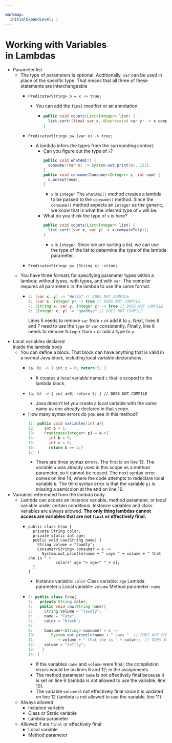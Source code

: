 ```yaml
---

markmap:
  initialExpandLevel: 1
---
```

# **Working with Variables<br/> in Lambdas**
- Parameter list
  - The type of parameters is optional. Additionally, `var` 
  can be used in place of the specific type. That means 
  that all three of these statements are interchangeable
    - ```
      Predicate<String> p = x -> true;
      ```
      - You can add the `final` modifier or an annotation
        - ```java
          public void counts(List<Integer> list) {
            list.sort((final var x, @Deprecated var y) -> x.compareTo(y));
          }
          ```
    - ```
      Predicate<String> p= (var x) -> true;
      ```
      - A lambda infers the types from 
      the surrounding context.
        - Can you figure out the type of `x`?
          ```java 
          public void whatAmI() {
            consume((var x) -­> System.out.print(x), 123);
          }
          public void consume(Consumer<Integer> c, int num) {
            c.accept(num);
          }
          ```
          - `x` is `Integer`
            The `whatAmI()` method creates a lambda to be passed to the
             `consume()` method. Since the `consume()` method expects an
              `Integer` as the generic, we know that is what the inferred type 
              of `x` will be.
        - What do you think the type of `x` is here?
          ```java
          public void counts(List<Integer> list) {
            list.sort((var x, var y) -> x.compareTo(y));
          }
          ```
          - `x` is `Integer`.
Since we are sorting a list, we can use the type of the 
list to determine the type of the lambda parameter.
    - ```
      Predicate<String> p= (String x) -­>true;
      ```
  - You have three formats for specifying parameter types within a
   lambda: without types, with types, and with `var`. The compiler 
   requires all parameters in the lambda to use the same format.
    - ```java
      5: (var x, y) -­> "Hello" // DOES NOT COMPILE
      6: (var x, Integer y) -­> true // DOES NOT COMPILE
      7: (String x, var y, Integer z) -­> true // DOES NOT COMPILE
      8: (Integer x, y) -­> "goodbye" // DOES NOT COMPILE
      ```

      Lines 5 needs to remove `var` from `x` or add it to `y`. Next, lines 6 and 7 
      need to use the `type` or `var` consistently. Finally, line 8 needs to remove 
      `Integer` from `x` or add a type to `y`.
- Local variables declared <br/> inside the lambda body
  - You can define a block. That block can have anything that is valid 
  in a normal Java block, including local variable declarations.
    - ```java
      (a, b) -­> { int c = 0; return 5; }
      ``` 
      - It creates a local variable named `c` that is scoped to the lambda block.
    - ```
      (a, b) -­> { int a=0; return 5; } // DOES NOT COMPILE
      ```
      - Java doesn’t let you create a local variable with the 
      same name as one already declared in that scope.
    -  How many syntax errors do you see in this method?
        ```java
        11: public void variables(int a){
        12:    int b = 1;
        13:    Predicate<Integer> p1 = a->{
        14:      int b = 0;
        15:      int c = 0;
        16:      return b == c;}
        17: }
        ```
        - There are three syntax errors. The first is on line 13. The variable `a` 
        was already used in this scope as a method parameter, so it cannot
         be reused. The next syntax error comes on line 14, where the code 
         attempts to redeclare local variable `b`. The third syntax error is that
          the variable `p1` is missing a semicolon at the end on line 16.
- Variables referenced from
the lambda body
  - Lambda can access an instance variable, method parameter, or local variable under certain 
  conditions. Instance variables and class variables are always allowed. **The only thing 
  lambdas cannot access are variables that are not `final` or effectively final.**
    - ```
      public class Crow {
        private String color;
        private static int age;
        public void caw(String name) {
          String volume = "loudly";
          Consumer<String> consumer = s -­>
            System.out.println(name + " says " + volume + " that she is " + 
                  color+" age "+ age+" " + s);
        }
      }
      ```
      - Instance variable: `color`
        Class variable: `age`
        Lambda parameter:`s`
        Local variable: `volume`
        Method parameter: `name`
    - ```java
      2: public class Crow{
      3:   private String color;
      4:   public void caw(String name){
      5:     String volume = "loudly";
      6:     name = "Caty";
      7:     color = "black";
      8:`
      9:     Consumer<String> consumer = s -­>
      10:       System.out.println(name + " says "  // DOES NOT COMPILE
      11:          + volume + " that she is " + color);  // DOES NOT COMPILE
      12:    volume = "softly";
      13:   }
      14: }
      ```
      - If the variables `name` and `volume` were final, the compilation
       errors would be on lines 6 and 12; in the assignments
       - The method parameter `name` is not effectively final because it is
      set on line 6 (lambda is not allowed to use the variable, line 10).
      - The variable `volume` is not effectively final since it is updated
      on line 12 (lambda is not allowed to use the variable, line 11).
  - Always allowed
    - Instance variable
    - Class or Static variable
    - Lambda parameter
  - Allowed if are `final` or
   effectively final
    - Local variable
    - Method parameter